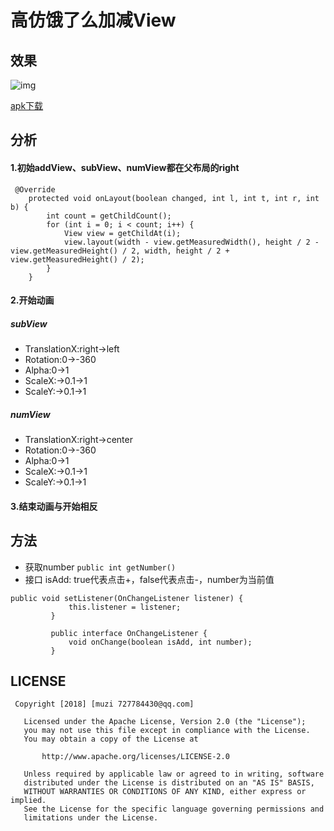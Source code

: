 # 高仿饿了么加减View

## 效果
![img](https://github.com/mzyq/NumberView/blob/da2d4b2ffaa63122c39b2f9358ce3405e185004d/img/preview.gif)

[apk下载](https://fir.im/8js6)

## 分析
#### 1.初始addView、subView、numView都在父布局的right
```
 @Override
    protected void onLayout(boolean changed, int l, int t, int r, int b) {
        int count = getChildCount();
        for (int i = 0; i < count; i++) {
            View view = getChildAt(i);
            view.layout(width - view.getMeasuredWidth(), height / 2 - view.getMeasuredHeight() / 2, width, height / 2 + view.getMeasuredHeight() / 2);
        }
    }
```
#### 2.开始动画

##### subView
* TranslationX:right->left
* Rotation:0->-360
* Alpha:0->1
* ScaleX:->0.1->1
* ScaleY:->0.1->1

##### numView
* TranslationX:right->center
* Rotation:0->-360
* Alpha:0->1
* ScaleX:->0.1->1
* ScaleY:->0.1->1

#### 3.结束动画与开始相反

## 方法
* 获取number
```public int getNumber()```
* 接口 isAdd: true代表点击+，false代表点击-，number为当前值
```
public void setListener(OnChangeListener listener) {
             this.listener = listener;
         }

         public interface OnChangeListener {
             void onChange(boolean isAdd, int number);
         }
```

## LICENSE
```
 Copyright [2018] [muzi 727784430@qq.com]

   Licensed under the Apache License, Version 2.0 (the "License");
   you may not use this file except in compliance with the License.
   You may obtain a copy of the License at

       http://www.apache.org/licenses/LICENSE-2.0

   Unless required by applicable law or agreed to in writing, software
   distributed under the License is distributed on an "AS IS" BASIS,
   WITHOUT WARRANTIES OR CONDITIONS OF ANY KIND, either express or implied.
   See the License for the specific language governing permissions and
   limitations under the License.
```
